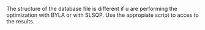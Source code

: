 The structure of the database file is different if u are performing the optimization with BYLA or with SLSQP. Use the appropiate script to acces to the results.
